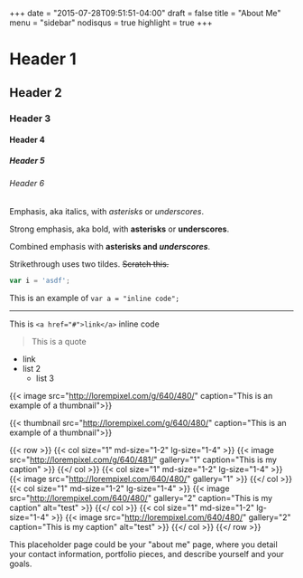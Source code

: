 +++
date = "2015-07-28T09:51:51-04:00"
draft = false
title = "About Me"
menu = "sidebar"
nodisqus = true
highlight = true
+++

# Header 1
## Header 2
### Header 3
#### Header 4
##### Header 5
###### Header 6

Emphasis, aka italics, with *asterisks* or _underscores_.

Strong emphasis, aka bold, with **asterisks** or __underscores__.

Combined emphasis with **asterisks and _underscores_**.

Strikethrough uses two tildes. ~~Scratch this.~~

```javascript
var i = 'asdf';
```

This is an example of `var a = "inline code";`

---

This is `<a href="#">link</a>` inline code

> This is a quote

- link
- list 2
    - list 3

{{< image src="http://lorempixel.com/g/640/480/" caption="This is an example of a thumbnail">}}

{{< thumbnail src="http://lorempixel.com/g/640/480/" caption="This is an example of a thumbnail">}}

{{< row >}}
    {{< col size="1" md-size="1-2" lg-size="1-4" >}}
        {{< image src="http://lorempixel.com/g/640/481/" gallery="1" caption="This is my caption" >}}
    {{</ col >}}
    {{< col size="1" md-size="1-2" lg-size="1-4" >}}
        {{< image src="http://lorempixel.com/640/480/" gallery="1" >}}
    {{</ col >}}
    {{< col size="1" md-size="1-2" lg-size="1-4" >}}
        {{< image src="http://lorempixel.com/640/480/" gallery="2" caption="This is my caption" alt="test" >}}
    {{</ col >}}
    {{< col size="1" md-size="1-2" lg-size="1-4" >}}
        {{< image src="http://lorempixel.com/640/480/" gallery="2" caption="This is my caption" alt="test" >}}
    {{</ col >}}
{{</ row >}}

This placeholder page could be your "about me" page, where you detail your contact information,
portfolio pieces, and describe yourself and your goals.